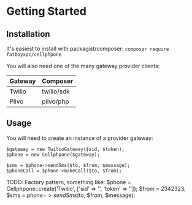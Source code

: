 # Getting Started

## Installation
It's easiest to install with packagist/composer: ` composer require fatboyxpc/cellphpone `

You will also need one of the many gateway provider clients:

| Gateway    | Composer  |
| ----------- | ---------- |
| Twilio      | twilio/sdk |
| Plivo       | plivo/php  |

## Usage
You will need to create an instance of a provider gateway:
```
$gateway = new TwilioGateway($sid, $token);
$phone = new Cellphpone($gateway);

$sms = $phone->sendSms($to, $from, $message);
$phoneCall = $phone->makeCall($to, $from);
```

TODO:
Factory pattern, something like:
$phone = Cellphpone::create('Twilio', ['sid' => '', 'token' => '']);
$from = 2342323;
$sms = $phone->sendSms($to, $from, $message);

